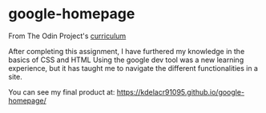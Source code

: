 # google-homepage

From The Odin Project's [curriculum](http://www.theodinproject.com/courses/web-development-101/lessons/html-css)


After completing this assignment, I have furthered my knowledge in the basics of CSS and HTML 
Using the google dev tool was a new learning experience, but it has taught me to navigate the different functionalities in a site. 


You can see my final product at: https://kdelacr91095.github.io/google-homepage/